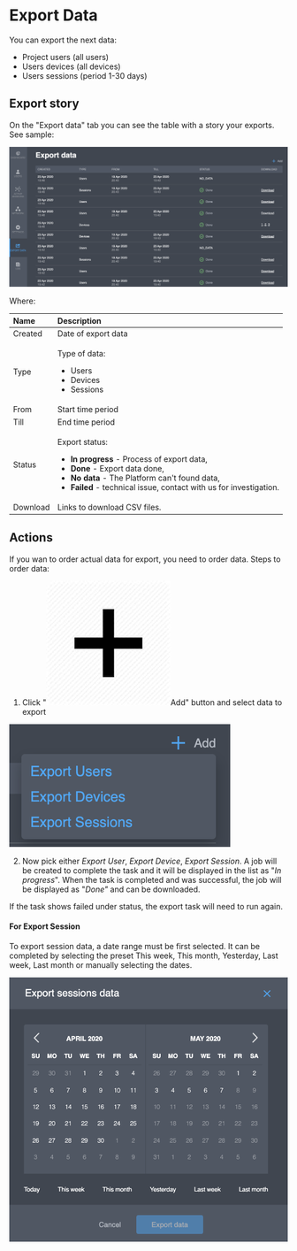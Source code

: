 # Export Data

You can export the next data:

* Project users \(all users\) 
* Users devices \(all devices\) 
* Users sessions \(period 1-30 days\)

## Export story

On the "Export data" tab you can see the table with a story your exports. See sample:  

![](../.gitbook/assets/export_list.png)

Where:

<table>
  <thead>
    <tr>
      <th style="text-align:left">Name</th>
      <th style="text-align:left">Description</th>
    </tr>
  </thead>
  <tbody>
    <tr>
      <td style="text-align:left">Created</td>
      <td style="text-align:left">Date of export data</td>
    </tr>
    <tr>
      <td style="text-align:left">Type</td>
      <td style="text-align:left">
        <p>Type of data:</p>
        <ul>
          <li>Users</li>
          <li>Devices</li>
          <li>Sessions</li>
        </ul>
      </td>
    </tr>
    <tr>
      <td style="text-align:left">From</td>
      <td style="text-align:left">Start time period</td>
    </tr>
    <tr>
      <td style="text-align:left">Till</td>
      <td style="text-align:left">End time period</td>
    </tr>
    <tr>
      <td style="text-align:left">Status</td>
      <td style="text-align:left">
        <p>Export status:</p>
        <ul>
          <li><b>In progress</b> - Process of export data,</li>
          <li><b>Done</b> - Export data done,</li>
          <li><b>No data</b> - The Platform can&apos;t found data,</li>
          <li><b>Failed</b> - technical issue, contact with us for investigation.</li>
        </ul>
      </td>
    </tr>
    <tr>
      <td style="text-align:left">Download</td>
      <td style="text-align:left">Links to download CSV files.</td>
    </tr>
  </tbody>
</table>

## Actions

If you wan to order actual data for export, you need to order data. Steps to order data:

1. Click "![](../.gitbook/assets/plus_icon.jpeg)Add" button and select data to export

![](../.gitbook/assets/select_type_data_export.png)

  2. Now pick either _Export User_, _Export Device_, _Export Session_.  A job will be created to complete the task and it will be displayed in the list as "_In progress_".  When the task is completed and was successful, the job will be displayed as "_Done"_ and can be downloaded.

If the task shows failed under status, the export task will need to run again.

#### **For Export Session** 

To export session data, a date range must be first selected. It can be completed by selecting the preset This week, This month, Yesterday, Last week, Last month or manually selecting the dates.  

![](../.gitbook/assets/export_sessions.png)

